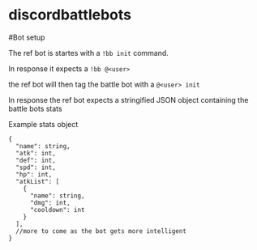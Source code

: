 # discordbattlebots

#Bot setup

The ref bot is startes with a `!bb init` command.

In response it expects a `!bb @<user>`

the ref bot will then tag the battle bot with a `@<user> init`

In response the ref bot expects a stringified JSON object containing the battle bots stats

Example stats object

```
{
  "name": string,
  "atk": int,
  "def": int,
  "spd": int,
  "hp": int,
  "atkList": [
    {
      "name": string,
      "dmg": int,
      "cooldown": int
    }
  ],
  //more to come as the bot gets more intelligent
}
```
